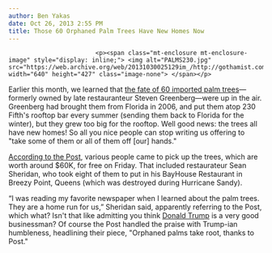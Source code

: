 ```yaml
---
author: Ben Yakas
date: Oct 26, 2013 2:55 PM
title: Those 60 Orphaned Palm Trees Have New Homes Now
---
```



                            
                            
                            
                            <p><span class="mt-enclosure mt-enclosure-image" style="display: inline;"> <img alt="PALMS230.jpg" src="https://web.archive.org/web/20131030025129im_/http://gothamist.com/attachments/arts_jen/PALMS230.jpg" width="640" height="427" class="image-none"> </span></p>

<p>Earlier this month, we learned that <a href="https://web.archive.org/web/20131030025129/http://gothamist.com/2013/10/11/do_you_need_30000_worth_of_palm_tre.php">the fate of 60 imported palm trees</a>&#x2014;formerly owned by late restauranteur Steven Greenberg&#x2014;were up in the air. Greenberg had brought them from Florida in 2006, and put them atop 230 Fifth&apos;s rooftop bar every summer (sending them back to Florida for the winter), but they grew too big for the rooftop. Well good news: the trees all have new homes! So all you nice people can stop writing us offering to &quot;take some of them or all of them off [our] hands.&quot;</p>

<p><a href="https://web.archive.org/web/20131030025129/http://nypost.com/2013/10/26/orphaned-palms-take-root-thanks-to-post/">According to the Post</a>, various people came to pick up the trees, which are worth around $60K, for free on Friday. That included restaurateur Sean Sheridan, who took eight of them to put in his BayHouse Restaurant in Breezy Point, Queens (which was destroyed during Hurricane Sandy). </p>

<p>&#x201C;I was reading my favorite newspaper when I learned about the palm trees. They are a home run for us,&#x201D; Sheridan said, apparently referring to the Post, which what? Isn&apos;t that like admitting you think <a href="https://web.archive.org/web/20131030025129/http://gothamist.com/tags/donaldtrump">Donald Trump</a> is a very good businessman? Of course the Post handled the praise with Trump-ian humbleness, headlining their piece, &quot;Orphaned palms take root, thanks to Post.&quot;</p>
                            
                            
                            